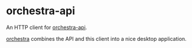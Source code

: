 # orchestra-api

An HTTP client for [orchestra-api](https://github.com/swissmanu/orchestra-api).

[orchestra](https://github.com/swissmanu/orchestra-client) combines the API and this client into a nice desktop application.